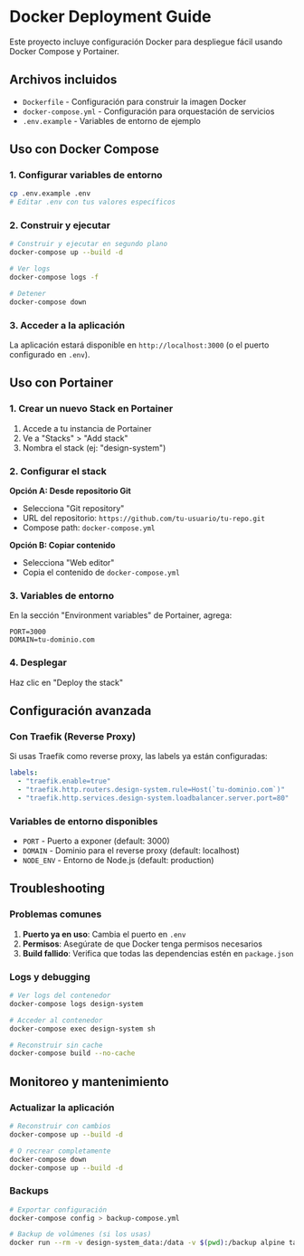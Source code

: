 # Docker Deployment Guide

Este proyecto incluye configuración Docker para despliegue fácil usando Docker Compose y Portainer.

## Archivos incluidos

- `Dockerfile` - Configuración para construir la imagen Docker
- `docker-compose.yml` - Configuración para orquestación de servicios
- `.env.example` - Variables de entorno de ejemplo

## Uso con Docker Compose

### 1. Configurar variables de entorno

```bash
cp .env.example .env
# Editar .env con tus valores específicos
```

### 2. Construir y ejecutar

```bash
# Construir y ejecutar en segundo plano
docker-compose up --build -d

# Ver logs
docker-compose logs -f

# Detener
docker-compose down
```

### 3. Acceder a la aplicación

La aplicación estará disponible en `http://localhost:3000` (o el puerto configurado en `.env`).

## Uso con Portainer

### 1. Crear un nuevo Stack en Portainer

1. Accede a tu instancia de Portainer
2. Ve a "Stacks" > "Add stack"
3. Nombra el stack (ej: "design-system")

### 2. Configurar el stack

**Opción A: Desde repositorio Git**
- Selecciona "Git repository"
- URL del repositorio: `https://github.com/tu-usuario/tu-repo.git`
- Compose path: `docker-compose.yml`

**Opción B: Copiar contenido**
- Selecciona "Web editor"
- Copia el contenido de `docker-compose.yml`

### 3. Variables de entorno

En la sección "Environment variables" de Portainer, agrega:

```
PORT=3000
DOMAIN=tu-dominio.com
```

### 4. Desplegar

Haz clic en "Deploy the stack"

## Configuración avanzada

### Con Traefik (Reverse Proxy)

Si usas Traefik como reverse proxy, las labels ya están configuradas:

```yaml
labels:
  - "traefik.enable=true"
  - "traefik.http.routers.design-system.rule=Host(`tu-dominio.com`)"
  - "traefik.http.services.design-system.loadbalancer.server.port=80"
```

### Variables de entorno disponibles

- `PORT` - Puerto a exponer (default: 3000)
- `DOMAIN` - Dominio para el reverse proxy (default: localhost)
- `NODE_ENV` - Entorno de Node.js (default: production)

## Troubleshooting

### Problemas comunes

1. **Puerto ya en uso**: Cambia el puerto en `.env`
2. **Permisos**: Asegúrate de que Docker tenga permisos necesarios
3. **Build fallido**: Verifica que todas las dependencias estén en `package.json`

### Logs y debugging

```bash
# Ver logs del contenedor
docker-compose logs design-system

# Acceder al contenedor
docker-compose exec design-system sh

# Reconstruir sin cache
docker-compose build --no-cache
```

## Monitoreo y mantenimiento

### Actualizar la aplicación

```bash
# Reconstruir con cambios
docker-compose up --build -d

# O recrear completamente
docker-compose down
docker-compose up --build -d
```

### Backups

```bash
# Exportar configuración
docker-compose config > backup-compose.yml

# Backup de volúmenes (si los usas)
docker run --rm -v design-system_data:/data -v $(pwd):/backup alpine tar czf /backup/backup.tar.gz /data
```